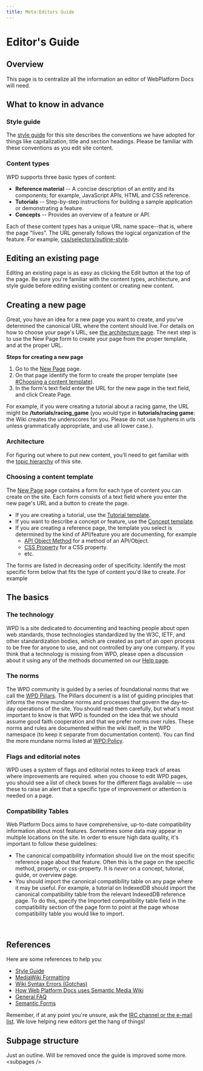 ```yaml
---
title: Meta:Editors Guide
---
```

<h1><span class="mw-headline" id="Editor.27s_Guide">Editor's Guide</span></h1>
<h2><span class="mw-headline" id="Overview">Overview</span></h2>
<p>This page is to centralize all the information an editor of WebPlatform Docs will need.
</p>
<h2><span class="mw-headline" id="What_to_know_in_advance">What to know in advance</span></h2>
<h3><span class="mw-headline" id="Style_guide">Style guide</span></h3>
<p>The <a href="/wiki/WPD:Manual_Of_Style" title="WPD:Manual Of Style" class="mw-redirect">style guide</a> for this site describes the conventions we have adopted for things like capitalization, title and section headings. Please be familiar with these conventions as you edit site content.
</p>
<h3><span class="mw-headline" id="Content_types">Content types</span></h3>
<p>WPD supports three basic types of content:
</p>
<ul><li> <b>Reference material</b> -- A concise description of an entity and its components; for example, JavaScript APIs, HTML and CSS reference. </li>
<li> <b>Tutorials</b> -- Step-by-step instructions for building a sample application or demonstrating a feature. </li>
<li> <b>Concepts</b> -- Provides an overview of a feature or API.</li></ul>
<p>Each of these content types has a unique URL name space--that is, where the page "lives". The URL generally follows the logical organization of the feature. For example, <a href="/wiki/css/selectors/outline-style" title="css/selectors/outline-style" class="mw-redirect">css/selectors/outline-style</a>.
</p>
<h2><span class="mw-headline" id="Editing_an_existing_page">Editing an existing page</span></h2>
<p>Editing an existing page is as easy as clicking the Edit button at the top of the page. Be sure you're familiar with the content types, architecture, and style guide before editing existing content or creating new content.
</p>
<h2><span class="mw-headline" id="Creating_a_new_page">Creating a new page</span></h2>
<p>Great, you have an idea for a new page you want to create, and you've determined the canonical URL where the content should live. For details on how to choose your page's URL, see <a href="/wiki/WPD:Architecture" title="WPD:Architecture">the architecture page</a>. The next step is to use the New Page form to create your page from the proper template, and at the proper URL.
</p><p><b>Steps for creating a new page</b>
</p>
<ol><li> Go to the <a href="/wiki/WPD:New_Page" title="WPD:New Page">New Page</a> page. </li>
<li> On that page identify the form to create the proper template (see <a href="#Choosing_a_content_template">#Choosing a content template</a>).</li>
<li> In the form's text field enter the URL for the new page in the text field, and click Create Page. </li></ol>
<p>For example, if you were creating a tutorial about a racing game, the URL might be <b>/tutorials/racing_game</b> (you would type in <b>tutorials/racing game</b>: the Wiki creates the underscores for you. Please do not use hyphens in urls unless grammatically appropriate, and use all lower case.).
</p>
<h3><span class="mw-headline" id="Architecture">Architecture</span></h3>
<p>For figuring out where to put new content, you'll need to get familiar with the <a href="/wiki/WPD:Content/Topic_Hierarchy" title="WPD:Content/Topic Hierarchy" class="mw-redirect">topic hierarchy</a> of this site.
</p>
<h3><span class="mw-headline" id="Choosing_a_content_template">Choosing a content template</span></h3>
<p>The <a href="/wiki/WPD:New_Page" title="WPD:New Page">New Page</a> page contains a form for each type of content you can create on the site. Each form consists of a text field where you enter the new page's URL and a button to create the page.
</p>
<ul><li> If you are creating a tutorial, use the <a href="/wiki/WPD:New_Page#Tutorial" title="WPD:New Page">Tutorial template</a>.</li>
<li> If you want to describe a concept or feature, use the <a href="/wiki/WPD:New_Page#Concept" title="WPD:New Page">Concept template</a>.</li>
<li> If you are creating a reference page, the template you select is determined by the kind of API/feature you are documenting, for example
<ul><li> <a href="/wiki/WPD:New_Page#API_Object_Method" title="WPD:New Page">API Object Method</a> for a method of an API/Object.</li>
<li> <a href="/wiki/WPD:New_Page#CSS_Property" title="WPD:New Page">CSS Property</a> for a CSS property.</li>
<li> etc.</li></ul></li></ul>
<p>The forms are listed in decreasing order of specificity. Identify the most specific form below that fits the type of content you'd like to create. For example
</p>
<h2><span class="mw-headline" id="The_basics">The basics</span></h2>
<h3><span class="mw-headline" id="The_technology">The technology</span></h3>
<p>WPD is a site dedicated to documenting and teaching people about open web standards, those technologies standardized by the W3C, IETF, and other standardization bodies, which are created as part of an open process to be free for anyone to use, and not controlled by any one company. If you think that a technology is missing from WPD, please open a discussion about it using any of the methods documented on our <a href="/wiki/WPD:Help" title="WPD:Help">Help page</a>.
</p>
<h3><span class="mw-headline" id="The_norms">The norms</span></h3>
<p>The WPD community is guided by a series of foundational norms that we call the <a href="/wiki/WPD:Pillars" title="WPD:Pillars" class="mw-redirect">WPD Pillars</a>. The Pillars document is a list of guiding principles that informs the more mundane norms and processes that govern the day-to-day operations of the site. You should read them carefully, but what's most important to know is that WPD is founded on the idea that we should assume good faith cooperation and that we prefer norms over rules. These norms and rules are documented within the wiki itself, in the WPD namespace (to keep it separate from documentation content). You can find the more mundane norms listed at <a href="/wiki/WPD:Policy" title="WPD:Policy">WPD:Policy</a>.
</p>
<h3><span class="mw-headline" id="Flags_and_editorial_notes">Flags and editorial notes</span></h3>
<p>WPD uses a system of flags and editorial notes to keep track of areas where improvements are required. when you choose to edit WPD pages, you should see a list of check boxes for the different flags available — use these to raise an alert that a specific type of improvement or attention is needed on a page.
</p>
<h3><span class="mw-headline" id="Compatibility_Tables">Compatibility Tables</span></h3>
<p>Web Platform Docs aims to have comprehensive, up-to-date compatibility information about most features. Sometimes some data may appear in multiple locations on the site. In order to ensure high data quality, it's important to follow these guidelines:
</p>
<ul><li> The canonical compatibility information should live on the most specific reference page about that feature. Often this is the page on the specific method, property, or css-property. It is <i>never</i> on a concept, tutorial, guide, or overview page.</li>
<li> You should import the canonical compatibility table on any page where it may be useful. For example, a tutorial on IndexedDB should import the canonical compatibility table from the relevant IndexedDB reference page. To do this, specify the Imported compatibility table field in the compatibility section of the page form to point at the page whose compatibility table you would like to import.</li></ul>
<p><br />
</p>
<h2><span class="mw-headline" id="References">References</span></h2>
<p>Here are some references to help you:
</p>
<ul><li> <a href="/wiki/WPD:Manual_Of_Style" title="WPD:Manual Of Style" class="mw-redirect">Style Guide</a></li>
<li> <a class="external text" href="http://www.mediawiki.org/wiki/Help:Formatting">MediaWiki Formatting</a></li>
<li> <a href="/wiki/WPD:Manual_Of_Style/Gotchas" title="WPD:Manual Of Style/Gotchas" class="mw-redirect">Wiki Syntax Errors (Gotchas)</a></li>
<li> <a href="/wiki/WPD:Implementation_Patterns" title="WPD:Implementation Patterns">How Web Platform Docs uses Semantic Media Wiki</a></li>
<li> <a href="/wiki/WPD:FAQ" title="WPD:FAQ">General FAQ</a></li>
<li> <a href="/wiki/WPD:Semantic_Forms" title="WPD:Semantic Forms">Semantic Forms</a></li></ul>
<p>Remember, if at any point you're unsure, ask the <a href="/wiki/WPD:Help" title="WPD:Help">IRC channel or the e-mail list</a>. We love helping new editors get the hang of things!
</p>
<h2><span class="mw-headline" id="Subpage_structure">Subpage structure</span></h2>
<p>Just an outline.  Will be removed once the guide is improved some more.
&lt;subpages /&gt;
</p>
<!-- 
NewPP limit report
CPU time usage: 0.035 seconds
Real time usage: 0.037 seconds
Preprocessor visited node count: 62/1000000
Preprocessor generated node count: 68/1000000
Post‐expand include size: 0/2097152 bytes
Template argument size: 0/2097152 bytes
Highest expansion depth: 2/40
Expensive parser function count: 0/100
-->

<!-- 
Transclusion expansion time report (%,ms,calls,template)
100.00%    0.000      1 - -total
-->

<!-- Saved in parser cache with key wpwiki:pcache:idhash:6306-0!*!0!!*!*!*!esi=1 and timestamp 20150731042644 and revision id 101021
 -->
